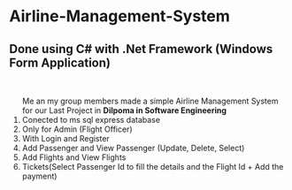 # Airline-Management-System

<h2>Done using C# with .Net Framework (Windows Form Application)</h2>
</br>
<ol>
  Me an my group members made a simple Airline Management System for our Last Project in <b>Dilpoma in Software Engineering</b>
  <li>Conected to ms sql express database</li>
  <li>Only for Admin (Flight Officer)</li>
  <li>With Login and Register</li>
  <li>Add Passenger and View Passenger (Update, Delete, Select)</li>
  <li>Add Flights and View Flights</li>
  <li>Tickets(Select Passenger Id to fill the details and the Flight Id + Add the payment)</li>
</ol>
